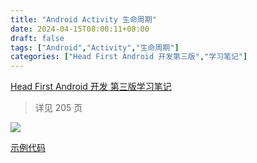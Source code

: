 ```yaml
---
title: "Android Activity 生命周期"
date: 2024-04-15T08:00:11+08:00
draft: false
tags: ["Android","Activity","生命周期"]
categories: ["Head First Android 开发第三版","学习笔记"]
---
```


[Head First Android 开发 第三版学习笔记](../dir)

> 详见 205 页

![](../../../../../post/30/30-1-1.svg)

[示例代码](https://github.com/wyyl1/Head-First-Android-Development-3rd-Edition/tree/main/Stopwatch5)